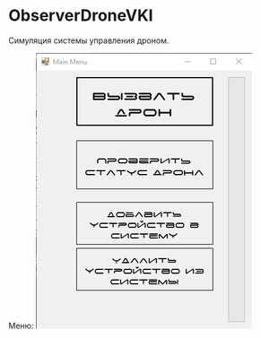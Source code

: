 # ObserverDroneVKI

Симуляция системы управления дроном.

Меню: 
![alt text](2rFzJ6NcKYQ.jpg "Описание будет тут")
